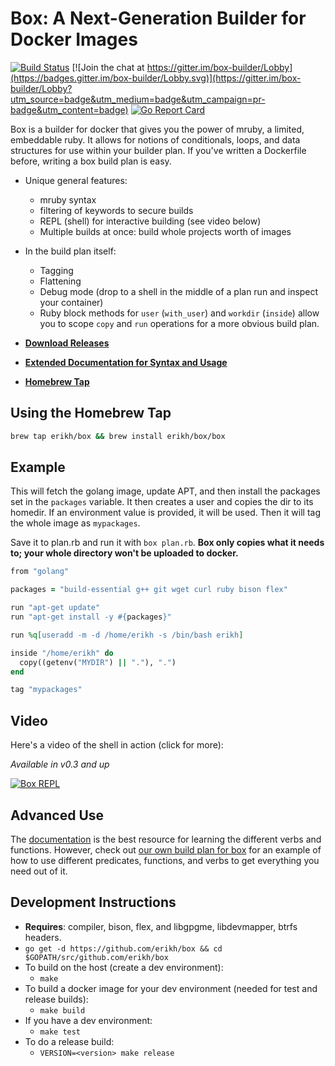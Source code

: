 # Box: A Next-Generation Builder for Docker Images 

[![Build Status](http://jenkins.hollensbe.org:8080/job/box-master/badge/icon)](http://jenkins.hollensbe.org:8080/job/box-master/)
[![Join the chat at https://gitter.im/box-builder/Lobby](https://badges.gitter.im/box-builder/Lobby.svg)](https://gitter.im/box-builder/Lobby?utm_source=badge&utm_medium=badge&utm_campaign=pr-badge&utm_content=badge)
[![Go Report Card](https://goreportcard.com/badge/github.com/erikh/box)](https://goreportcard.com/report/github.com/erikh/box)

Box is a builder for docker that gives you the power of mruby, a limited,
embeddable ruby. It allows for notions of conditionals, loops, and data
structures for use within your builder plan. If you've written a Dockerfile
before, writing a box build plan is easy.

* Unique general features:
  * mruby syntax
  * filtering of keywords to secure builds
  * REPL (shell) for interactive building (see video below)
  * Multiple builds at once: build whole projects worth of images
* In the build plan itself:
  * Tagging
  * Flattening
  * Debug mode (drop to a shell in the middle of a plan run and inspect your container)
  * Ruby block methods for `user` (`with_user`) and `workdir` (`inside`) allow
    you to scope `copy` and `run` operations for a more obvious build plan.

* **[Download Releases](https://github.com/erikh/box/releases/)**
* **[Extended Documentation for Syntax and Usage](https://erikh.github.io/box/)**
* **[Homebrew Tap](https://github.com/erikh/homebrew-box)**

## Using the Homebrew Tap

```bash
brew tap erikh/box && brew install erikh/box/box
```

## Example

This will fetch the golang image, update APT, and then install the packages set
in the `packages` variable. It then creates a user and copies the dir to its
homedir. If an environment value is provided, it will be used. Then it will tag
the whole image as `mypackages`.

Save it to plan.rb and run it with `box plan.rb`. **Box only copies what it
needs to; your whole directory won't be uploaded to docker.**

```ruby
from "golang"

packages = "build-essential g++ git wget curl ruby bison flex"

run "apt-get update"
run "apt-get install -y #{packages}"

run %q[useradd -m -d /home/erikh -s /bin/bash erikh]

inside "/home/erikh" do
  copy((getenv("MYDIR") || "."), ".")
end

tag "mypackages"
```

## Video

Here's a video of the shell in action (click for more):

*Available in v0.3 and up*

[![Box REPL](https://asciinema.org/a/c1n0h0g73f10x4cuzjf1i51vg.png)](https://asciinema.org/a/c1n0h0g73f10x4cuzjf1i51vg)

## Advanced Use

The [documentation](https://erikh.github.io/box/) is the best resource for
learning the different verbs and functions. However, check out
[our own build plan for box](https://github.com/erikh/box/blob/master/build.rb)
for an example of how to use different predicates, functions, and verbs to
get everything you need out of it.

## Development Instructions

* **Requires**: compiler, bison, flex, and libgpgme, libdevmapper, btrfs headers.
* `go get -d https://github.com/erikh/box && cd $GOPATH/src/github.com/erikh/box`
* To build on the host (create a dev environment):
  * `make`
* To build a docker image for your dev environment (needed for test and release builds):
  * `make build`
* If you have a dev environment:
  * `make test`
* To do a release build:
  * `VERSION=<version> make release`

